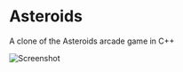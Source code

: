 # Asteroids
A clone of the Asteroids arcade game in C++

![Screenshot](https://i.imgur.com/RRCMsru.gif)
